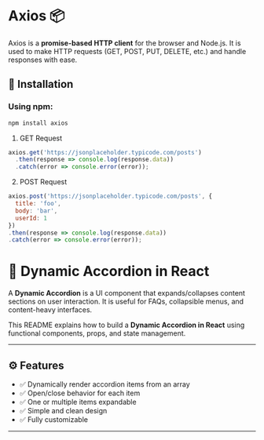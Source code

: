 # Axios 📦

Axios is a **promise-based HTTP client** for the browser and Node.js. It is used to make HTTP requests (GET, POST, PUT, DELETE, etc.) and handle responses with ease.

## 📌 Installation

### Using npm:
```bash
npm install axios
```

1. GET Request
```js
axios.get('https://jsonplaceholder.typicode.com/posts')
  .then(response => console.log(response.data))
  .catch(error => console.error(error));
```
2. POST Request
```js
axios.post('https://jsonplaceholder.typicode.com/posts', {
  title: 'foo',
  body: 'bar',
  userId: 1
})
.then(response => console.log(response.data))
.catch(error => console.error(error));

```



# 📂 Dynamic Accordion in React

A **Dynamic Accordion** is a UI component that expands/collapses content sections on user interaction. It is useful for FAQs, collapsible menus, and content-heavy interfaces.

This README explains how to build a **Dynamic Accordion in React** using functional components, props, and state management.

---

## ⚙️ Features

- ✅ Dynamically render accordion items from an array
- ✅ Open/close behavior for each item
- ✅ One or multiple items expandable
- ✅ Simple and clean design
- ✅ Fully customizable

---